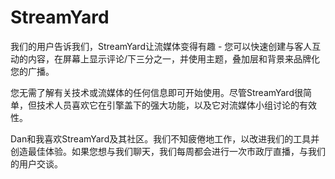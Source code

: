 # StreamYard

我们的用户告诉我们，StreamYard让流媒体变得有趣 - 您可以快速创建与客人互动的内容，在屏幕上显示评论/下三分之一，并使用主题，叠加层和背景来品牌化您的广播。

您无需了解有关技术或流媒体的任何信息即可开始使用。尽管StreamYard很简单，但技术人员喜欢它在引擎盖下的强大功能，以及它对流媒体小组讨论的有效性。

Dan和我喜欢StreamYard及其社区。我们不知疲倦地工作，以改进我们的工具并创造最佳体验。如果您想与我们聊天，我们每周都会进行一次市政厅直播，与我们的用户交谈。
